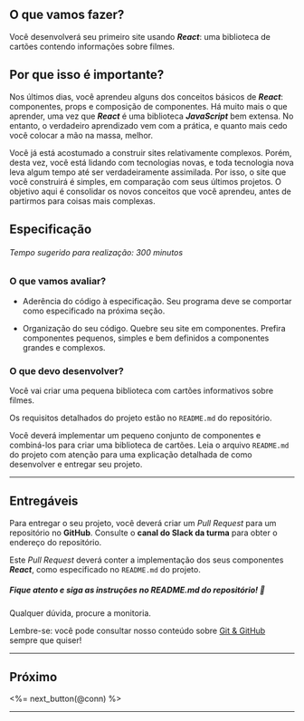 ## O que vamos fazer?

Você desenvolverá seu primeiro site usando ***React***: uma biblioteca de cartões contendo informações sobre filmes.

## Por que isso é importante?

Nos últimos dias, você aprendeu alguns dos conceitos básicos de ***React***: componentes, props e composição de componentes. Há muito mais o que aprender, uma vez que ***React*** é uma biblioteca ***JavaScript*** bem extensa. No entanto, o verdadeiro aprendizado vem com a prática, e quanto mais cedo você colocar a mão na massa, melhor.

Você já está acostumado a construir sites relativamente complexos. Porém, desta vez, você está lidando com tecnologias novas, e toda tecnologia nova leva algum tempo até ser verdadeiramente assimilada. Por isso, o site que você construirá é simples, em comparação com seus últimos projetos. O objetivo aqui é consolidar os novos conceitos que você aprendeu, antes de partirmos para coisas mais complexas.

## Especificação

###### Tempo sugerido para realização: 300 minutos

### O que vamos avaliar?

* Aderência do código à especificação. Seu programa deve se comportar como especificado na próxima seção.

* Organização do seu código. Quebre seu site em componentes. Prefira componentes pequenos, simples e bem definidos a componentes grandes e complexos.

### O que devo desenvolver?

Você vai criar uma pequena biblioteca com cartões informativos sobre filmes.

Os requisitos detalhados do projeto estão no `README.md` do repositório.

Você deverá implementar um pequeno conjunto de componentes e combiná-los para criar uma biblioteca de cartões. Leia o arquivo `README.md` do projeto com atenção para uma explicação detalhada de como desenvolver e entregar seu projeto.

---

## Entregáveis

Para entregar o seu projeto, você deverá criar um _Pull Request_ para um repositório no **GitHub**. Consulte o **canal do Slack da turma** para obter o endereço do repositório.

Este _Pull Request_ deverá conter a implementação dos seus componentes ***React***, como especificado no `README.md` do projeto.

##### Fique atento e siga as instruções no README.md do repositório! 🥺

Qualquer dúvida, procure a monitoria.

Lembre-se: você pode consultar nosso conteúdo sobre [Git & GitHub](/fundamentals/git) sempre que quiser!

---

## Próximo

<%= next_button(@conn) %>

---
